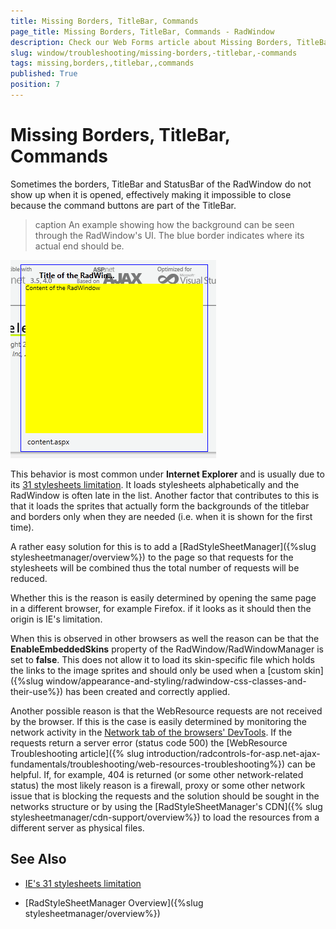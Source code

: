 ```yaml
---
title: Missing Borders, TitleBar, Commands
page_title: Missing Borders, TitleBar, Commands - RadWindow
description: Check our Web Forms article about Missing Borders, TitleBar, Commands.
slug: window/troubleshooting/missing-borders,-titlebar,-commands
tags: missing,borders,,titlebar,,commands
published: True
position: 7
---
```


# Missing Borders, TitleBar, Commands

Sometimes the borders, TitleBar and StatusBar of the RadWindow do not show up when it is opened, effectively making it impossible to close because the command buttons are part of the TitleBar.

>caption An example showing how the background can be seen through the RadWindow's UI. The blue border indicates where its actual end should be.

![radwindow missing-borders](images/radwindow_missing-borders.png)

This behavior is most common under **Internet Explorer** and is usually due to its [31 stylesheets limitation](https://blogs.telerik.com/aspnetmvcteam/posts/10-05-03/internet-explorer-css-limits.aspx). It loads stylesheets alphabetically and the RadWindow is often late in the list. Another factor that contributes to this is that it loads the sprites that actually form the backgrounds of the titlebar and borders only when they are needed (i.e. when it is shown for the first time).

A rather easy solution for this is to add a [RadStyleSheetManager]({%slug stylesheetmanager/overview%}) to the page so that requests for the stylesheets will be combined thus the total number of requests will be reduced.

Whether this is the reason is easily determined by opening the same page in a different browser, for example Firefox. if it looks as it should then the origin is IE's limitation.

When this is observed in other browsers as well the reason can be that the **EnableEmbeddedSkins** property of the RadWindow/RadWindowManager is set to **false**. This does not allow it to load its skin-specific file which holds the links to the image sprites and should only be used when a [custom skin]({%slug window/appearance-and-styling/radwindow-css-classes-and-their-use%}) has been created and correctly applied.

Another possible reason is that the WebResource requests are not received by the browser. If this is the case is easily determined by monitoring the network activity in the [Network tab of the browsers' DevTools](https://www.telerik.com/blogs/debugging-your-application-client-side#devtools). If the requests return a server error (status code 500) the [WebResource Troubleshooting article]({% slug introduction/radcontrols-for-asp.net-ajax-fundamentals/troubleshooting/web-resources-troubleshooting%}) can be helpful. If, for example, 404 is returned (or some other network-related status) the most likely reason is a firewall, proxy or some other network issue that is blocking the requests and the solution should be sought in the networks structure or by using the [RadStyleSheetManager's CDN]({% slug stylesheetmanager/cdn-support/overview%}) to load the resources from a different server as physical files.

## See Also

 * [IE's 31 stylesheets limitation](https://blogs.telerik.com/aspnetmvcteam/posts/10-05-03/internet-explorer-css-limits.aspx)
 
 * [RadStyleSheetManager Overview]({%slug stylesheetmanager/overview%})
